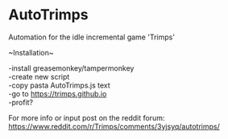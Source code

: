 # AutoTrimps  
Automation for the idle incremental game 'Trimps'  
  
~Installation~  
  
-install greasemonkey/tampermonkey  
-create new script  
-copy pasta AutoTrimps.js text  
-go to https://trimps.github.io  
-profit?  
  
For more info or input post on the reddit forum: https://www.reddit.com/r/Trimps/comments/3yjsyq/autotrimps/
